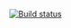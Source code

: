 [![Build status](https://ci.appveyor.com/api/projects/status/oft1xgf1j9ju3o2d?svg=true)](https://ci.appveyor.com/project/pfzw90/ahj-events-homework)